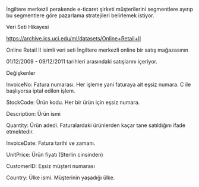 
İngiltere merkezli perakende e-ticaret şirketi müşterilerini segmentlere ayırıp bu segmentlere göre pazarlama stratejileri belirlemek istiyor.

Veri Seti Hikayesi

https://archive.ics.uci.edu/ml/datasets/Online+Retail+II

Online Retail II isimli veri seti İngiltere merkezli online bir satış mağazasının

01/12/2009 - 09/12/2011 tarihleri arasındaki satışlarını içeriyor.

Değişkenler

InvoiceNo: Fatura numarası. Her işleme yani faturaya ait eşsiz numara. C ile başlıyorsa iptal edilen işlem.

StockCode: Ürün kodu. Her bir ürün için eşsiz numara.

Description: Ürün ismi

Quantity: Ürün adedi. Faturalardaki ürünlerden kaçar tane satıldığını ifade etmektedir.

InvoiceDate: Fatura tarihi ve zamanı.

UnitPrice: Ürün fiyatı (Sterlin cinsinden)

CustomerID: Eşsiz müşteri numarası

Country: Ülke ismi. Müşterinin yaşadığı ülke.
